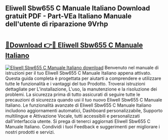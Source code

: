 ## Eliwell Sbw655 C Manuale Italiano Download gratuit PDF - Part-VEa Italiano Manuale dell'utente di riparazione 9Vrhp

# <h2><a href="http://dfftpi.blite.top/?on=Eliwell+Sbw655+C+Manuale+Italiano">🔗Download 👉🔴 Eliwell Sbw655 C Manuale Italiano</a></h2>

[![Eliwell Sbw655 C Manuale Italiano download](https://i.imgur.com/lujVjoI.png)](http://dfftpi.blite.top/?on=Eliwell+Sbw655+C+Manuale+Italiano)
Benvenuto nel manuale di istruzioni per il tuo Eliwell Sbw655 C Manuale Italiano appena attivato. Questa guida completa è progettata per aiutarti a comprendere e utilizzare tutte le funzionalità e i vantaggi del tuo Prodotto. Troverai istruzioni dettagliate per L'installazione, L'uso, la manutenzione e la risoluzione dei problemi. La sicurezza prima di tutto assicurati di seguire tutte le precauzioni di sicurezza quando usi il tuo nuovo Eliwell Sbw655 C Manuale Italiano. Le funzionalità avanzate di Eliwell Sbw655 C Manuale Italiano includono aggiornamenti automatici, Dashboard personalizzabile, Supporto multilingue e Attivazione Vocale, tutti accessibili e personalizzati dall'interfaccia utente. Si prega di tenerci aggiornati Eliwell Sbw655 C Manuale Italiano. Condividi i tuoi Feedback e suggerimenti per migliorare i nostri prodotti e servizi.
